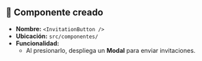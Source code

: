 ## 🔹 Componente creado

- **Nombre:** `<InvitationButton />`  
- **Ubicación:** `src/componentes/`  
- **Funcionalidad:**  
  - Al presionarlo, despliega un **Modal** para enviar invitaciones.  
